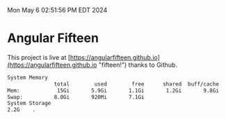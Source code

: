Mon May  6 02:51:56 PM EDT 2024

# Angular Fifteen


This project is live at [https://angularfifteen.github.io](https://angularfifteen.github.io "fifteen!") thanks to Github.

```bash
System Memory
               total        used        free      shared  buff/cache   available
Mem:            15Gi       5.9Gi       1.1Gi       1.2Gi       9.8Gi       9.4Gi
Swap:          8.0Gi       920Mi       7.1Gi
System Storage
2.2G	.
